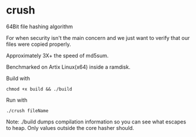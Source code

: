 # crush
64Bit file hashing algorithm 

For when security isn't the main concern and we just want to verify that our files were copied properly. 

Approximately 3X+ the speed of md5sum. 

Benchmarked on Artix Linux(x64) inside a ramdisk.

Build with
```
chmod +x build && ./build
```

Run with
```
./crush fileName
```

Note: ./build dumps compilation information so you can see what
escapes to heap. Only values outside the core hasher should. 
